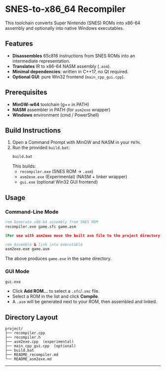 # SNES-to-x86_64 Recompiler

This toolchain converts Super Nintendo (SNES) ROMs into x86-64 assembly and optionally into native Windows executables.

## Features
- **Disassembles** 65c816 instructions from SNES ROMs into an intermediate representation.
- **Translates** IR to x86-64 NASM assembly (`.asm`).
- **Minimal dependencies**: written in C++17, no Qt required.
- **Optional GUI**: pure Win32 frontend (`main_cpp_gui.cpp`).

## Prerequisites
- **MinGW-w64** toolchain (g++ in PATH)
- **NASM** assembler in PATH (for `asm2exe` wrapper)
- **Windows** environment (cmd / PowerShell)

## Build Instructions
1. Open a Command Prompt with MinGW and NASM in your `PATH`.
2. Run the provided `build.bat`:
   ```bat
   build.bat
   ```
   This builds:
   - `recompiler.exe` (SNES ROM → `.asm`)
   - `asm2exe.exe`  (Experimental)   (NASM + linker wrapper)
   - `gui.exe`         (optional Win32 GUI frontend)

## Usage
### Command-Line Mode
```bat
rem Generate x86-64 assembly from SNES ROM
recompiler.exe game.sfc game.asm

(For use with asm2exe move the built asm file to the project directory)

rem Assemble & link into executable
asm2exe.exe game.asm
```
The above produces `game.exe` in the same directory.

### GUI Mode
```bat
gui.exe
```
- Click **Add ROM...** to select a `.sfc`/`.smc` file.
- Select a ROM in the list and click **Compile**.
- A `.asm` will be generated next to your ROM, then assembled and linked.

## Directory Layout
```
project/
├── recompiler.cpp
├── recompiler.h
├── asm2exe.cpp  (experimental)
├── main_cpp_gui.cpp  (optional)
├── build.bat
├── README_recompiler.md
└── README_asm2exe.md
```

---
